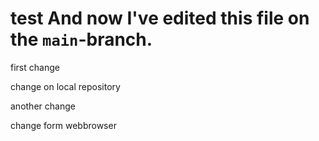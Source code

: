 # test And now I've edited this file on the `main`-branch.

first change 

change on local repository 

another change

change form webbrowser
